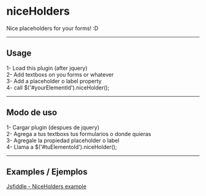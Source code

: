 niceHolders
==========

Nice placeholders for your forms! :D

-------------------------------   
Usage
-------------------------------  
  
1- Load this plugin (after jquery)    
2- Add textboxs on you forms or whatever  
3- Add a placeholder o label property  
4- call $('#yourElementId').niceHolder();  

-------------------------------   
Modo de uso  
-------------------------------  
  
1- Cargar plugin (despues de jquery)  
2- Agrega a tus textboxs tus formularios o donde quieras  
3- Agregale la propiedad placeholder o label  
4- Llama a $('#tuElementoId').niceHolder();  

-------------------------------  
Examples / Ejemplos   
-------------------------------   
[Jsfiddle - NiceHolders example](http://jsfiddle.net/nesman/pSDXp/)
  
